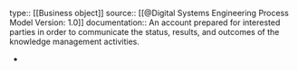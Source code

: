 type:: [[Business object]]
source:: [[@Digital Systems Engineering Process Model Version: 1.0]]
documentation:: An account prepared for interested parties in order to communicate the status, results, and outcomes of the knowledge management activities.

-